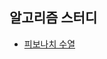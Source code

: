 알고리즘 스터디
---

- [피보나치 수열]

[피보나치 수열]: https://gist.github.com/cohily12/27cd16817c1299694a19a8c7e76966e9
